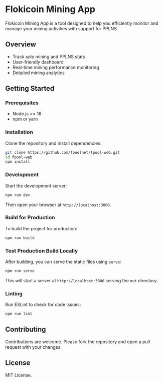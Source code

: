 # Flokicoin Mining App

Flokicoin Mining App is a tool designed to help you efficiently monitor and manage your mining activities with support for PPLNS.

## Overview

- Track solo mining and PPLNS stats
- User-friendly dashboard
- Real-time mining performance monitoring
- Detailed mining analytics

## Getting Started

### Prerequisites

- Node.js >= 18
- npm or yarn

### Installation

Clone the repository and install dependencies:

```bash
git clone https://github.com/fpoolnet/fpool-web.git
cd fpool-web
npm install
```

### Development

Start the development server:

```bash
npm run dev
```

Then open your browser at `http://localhost:3000`.

### Build for Production

To build the project for production:

```bash
npm run build
```

### Test Production Build Locally

After building, you can serve the static files using `serve`:

```bash
npm run serve
```

This will start a server at `http://localhost:3000` serving the `out` directory.

### Linting

Run ESLint to check for code issues:

```bash
npm run lint
```

## Contributing

Contributions are welcome. Please fork the repository and open a pull request with your changes.

## License

MIT License.